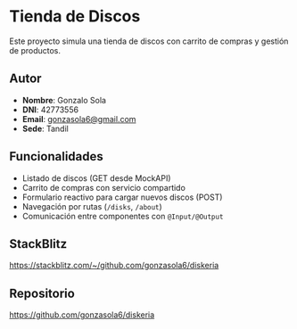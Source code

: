 # Tienda de Discos

Este proyecto simula una tienda de discos con carrito de compras y gestión de productos.

## Autor
- **Nombre**: Gonzalo Sola  
- **DNI**: 42773556 
- **Email**: gonzasola6@gmail.com
- **Sede**: Tandil

## Funcionalidades
- Listado de discos (GET desde MockAPI)
- Carrito de compras con servicio compartido
- Formulario reactivo para cargar nuevos discos (POST)
- Navegación por rutas (`/disks`, `/about`)
- Comunicación entre componentes con `@Input/@Output`

## StackBlitz
https://stackblitz.com/~/github.com/gonzasola6/diskeria

## Repositorio
https://github.com/gonzasola6/diskeria
